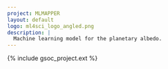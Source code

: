 ```yaml
---
project: MLMAPPER
layout: default
logo: ml4sci_logo_angled.png
description: |
  Machine learning model for the planetary albedo.
---
```


{% include gsoc_project.ext %}
